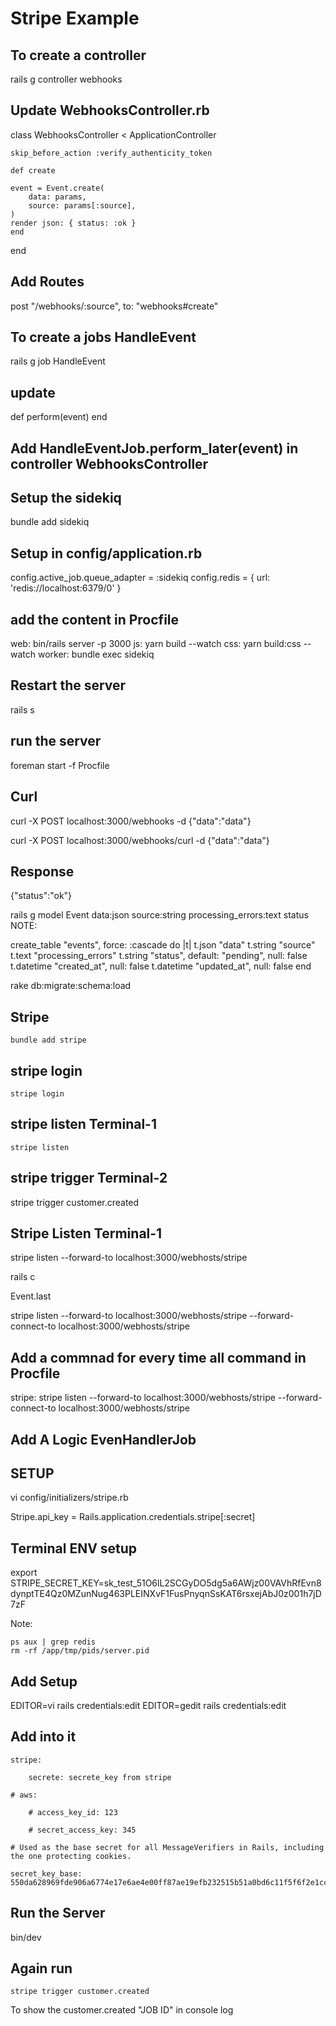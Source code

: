 # Stripe Example

## To create a controller

rails g controller webhooks

## Update WebhooksController.rb

class WebhooksController < ApplicationController

    skip_before_action :verify_authenticity_token

    def create

    event = Event.create(
        data: params,
        source: params[:source],
    )
    render json: { status: :ok }
    end

end

## Add Routes

post "/webhooks/:source", to: "webhooks#create"

## To create a jobs HandleEvent

rails g job HandleEvent

## update

def perform(event)
end

## Add HandleEventJob.perform_later(event) in controller WebhooksController

## Setup the sidekiq

bundle add sidekiq

## Setup in config/application.rb

config.active_job.queue_adapter = :sidekiq
config.redis = { url: 'redis://localhost:6379/0' }

## add the content in Procfile

web: bin/rails server -p 3000
js: yarn build --watch
css: yarn build:css --watch
worker: bundle exec sidekiq

## Restart the server

rails s

## run the server

foreman start -f Procfile

## Curl

curl -X POST localhost:3000/webhooks -d {"data":"data"}

curl -X POST localhost:3000/webhooks/curl -d {"data":"data"}

## Response

{"status":"ok"}

rails g model Event data:json source:string processing_errors:text status
NOTE:

create_table "events", force: :cascade do |t|
t.json "data"
t.string "source"
t.text "processing_errors"
t.string "status", default: "pending", null: false
t.datetime "created_at", null: false
t.datetime "updated_at", null: false
end

rake db:migrate:schema:load

## Stripe

    bundle add stripe

## stripe login

    stripe login

## stripe listen Terminal-1

    stripe listen

## stripe trigger Terminal-2

stripe trigger customer.created

## Stripe Listen Terminal-1

stripe listen --forward-to localhost:3000/webhosts/stripe

rails c

Event.last

stripe listen --forward-to localhost:3000/webhosts/stripe
--forward-connect-to localhost:3000/webhosts/stripe

## Add a commnad for every time all command in Procfile

stripe: stripe listen --forward-to localhost:3000/webhosts/stripe --forward-connect-to localhost:3000/webhosts/stripe

## Add A Logic EvenHandlerJob

## SETUP

vi config/initializers/stripe.rb

Stripe.api_key = Rails.application.credentials.stripe[:secret]

## Terminal ENV setup

export STRIPE_SECRET_KEY=sk_test_51O6lL2SCGyDO5dg5a6AWjz00VAVhRfEvn8dynptTE4Qz0MZunNug463PLEINXvF1FusPnyqnSsKAT6rsxejAbJ0z001h7jD7zF

Note:

    ps aux | grep redis
    rm -rf /app/tmp/pids/server.pid

## Add Setup

EDITOR=vi rails credentials:edit
EDITOR=gedit rails credentials:edit

## Add into it

    stripe:

        secrete: secrete_key from stripe

    # aws:

        # access_key_id: 123

        # secret_access_key: 345

    # Used as the base secret for all MessageVerifiers in Rails, including the one protecting cookies.

    secret_key_base: 550da628969fde906a6774e17e6ae4e00ff87ae19efb232515b51a0bd6c11f5f6f2e1cc6387fa944681eb1eaf05d335055c3e720d857365a3c3c08af5eea139f

## Run the Server

bin/dev

## Again run

    stripe trigger customer.created

To show the customer.created "JOB ID" in console log
